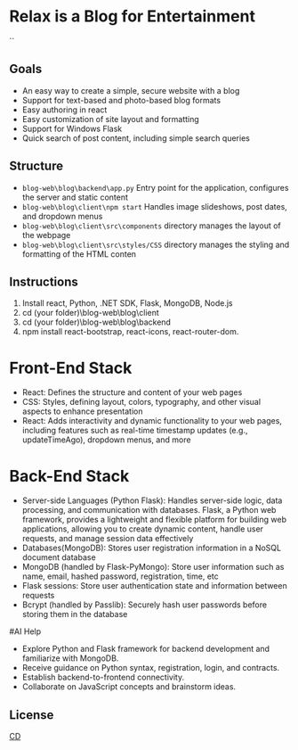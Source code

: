 <h1>Relax is a Blog for Entertainment</h1>

``


## Goals
- An easy way to create a simple, secure website with a blog
- Support for text-based and photo-based blog formats
- Easy authoring in react
- Easy customization of site layout and formatting
- Support for Windows  Flask
- Quick search of post content, including simple search queries
  
## Structure
- `blog-web\blog\backend\app.py` Entry point for the application, configures the server and static content
- `blog-web\blog\client\npm start` Handles image slideshows, post dates, and dropdown menus
- `blog-web\blog\client\src\components` directory manages the layout of the webpage
- `blog-web\blog\client\src\styles/CSS` directory manages the styling and formatting of the HTML conten

## Instructions

1. Install react, Python, .NET SDK, Flask, MongoDB, Node.js
1. cd (your folder)\blog-web\blog\client
1. cd (your folder)\blog-web\blog\backend
1. npm install react-bootstrap, react-icons, react-router-dom.
 

# Front-End Stack
- React: Defines the structure and content of your web pages
- CSS: Styles, defining layout, colors, typography, and other visual aspects to enhance presentation
- React: Adds interactivity and dynamic functionality to your web pages, including features such as real-time timestamp updates (e.g., updateTimeAgo), dropdown menus, and more

# Back-End Stack
- Server-side Languages (Python Flask): Handles server-side logic, data processing, and communication with databases. Flask, a Python web framework, provides a lightweight and flexible platform for building web applications, allowing you to create dynamic content, handle user requests, and manage session data effectively
- Databases(MongoDB): Stores user registration information in a NoSQL document database
- MongoDB (handled by Flask-PyMongo): Store user information such as name, email, hashed password, registration, time, etc
- Flask sessions: Store user authentication state and information between requests
- Bcrypt (handled by Passlib): Securely hash user passwords before storing them in the database

#AI Help
- Explore Python and Flask framework for backend development and familiarize with MongoDB.
- Receive guidance on Python syntax, registration, login, and contracts.
- Establish backend-to-frontend connectivity.
- Collaborate on JavaScript concepts and brainstorm ideas.
## License

[CD](LICENSE)
